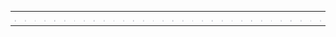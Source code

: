 <table>
<tr>
<td style="border-style:none;"><img src="terry0.gif" width="300px"></td>
<td style="border-style:none;"><img src="terry1.gif" width="300px"></td>
<td style="border-style:none;"><img src="terry2.gif" width="300px"></td>
<td style="border-style:none;"><img src="terry3.gif" width="300px"></td>
<td style="border-style:none;"><img src="terry0.gif" width="300px"></td>
<td style="border-style:none;"><img src="terry1.gif" width="300px"></td>
<td style="border-style:none;"><img src="terry2.gif" width="300px"></td>
<td style="border-style:none;"><img src="terry3.gif" width="300px"></td>
<td style="border-style:none;"><img src="terry0.gif" width="300px"></td>
<td style="border-style:none;"><img src="terry1.gif" width="300px"></td>
<td style="border-style:none;"><img src="terry2.gif" width="300px"></td>
<td style="border-style:none;"><img src="terry3.gif" width="300px"></td>
<td style="border-style:none;"><img src="terry0.gif" width="300px"></td>
<td style="border-style:none;"><img src="terry1.gif" width="300px"></td>
<td style="border-style:none;"><img src="terry2.gif" width="300px"></td>
<td style="border-style:none;"><img src="terry3.gif" width="300px"></td>
<td style="border-style:none;"><img src="terry0.gif" width="300px"></td>
<td style="border-style:none;"><img src="terry1.gif" width="300px"></td>
<td style="border-style:none;"><img src="terry2.gif" width="300px"></td>
<td style="border-style:none;"><img src="terry3.gif" width="300px"></td>
<td style="border-style:none;"><img src="terry0.gif" width="300px"></td>
<td style="border-style:none;"><img src="terry1.gif" width="300px"></td>
<td style="border-style:none;"><img src="terry2.gif" width="300px"></td>
<td style="border-style:none;"><img src="terry3.gif" width="300px"></td>
<td style="border-style:none;"><img src="terry0.gif" width="300px"></td>
<td style="border-style:none;"><img src="terry1.gif" width="300px"></td>
<td style="border-style:none;"><img src="terry2.gif" width="300px"></td>
<td style="border-style:none;"><img src="terry3.gif" width="300px"></td>
<td style="border-style:none;"><img src="terry0.gif" width="300px"></td>
<td style="border-style:none;"><img src="terry1.gif" width="300px"></td>
<td style="border-style:none;"><img src="terry2.gif" width="300px"></td>
<td style="border-style:none;"><img src="terry3.gif" width="300px"></td>
</tr>
</table>
